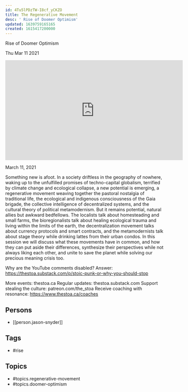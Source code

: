 ```yaml
---
id: 4Tu5lPDzTW-I8cf_yCKZO
title: The Regenerative Movement
desc: ' Rise of Doomer Optimism'
updated: 1639759165165
created: 1615417200000
---
```



 Rise of Doomer Optimism

Thu Mar 11 2021

<iframe width="560" height="315" src="https://www.youtube.com/embed/JDtDoiITi0g" title="The Regenerative Movement: Rise of Doomer Optimism w/ Jason Snyder" frameborder="0" allow="accelerometer; autoplay; clipboard-write; encrypted-media; gyroscope; picture-in-picture" allowfullscreen ></iframe>

March 11, 2021

Something new is afoot. In a society driftless in the geography of nowhere, waking up to the unfulfilled promises of techno-capital globalism, terrified by climate change and ecological collapse, a new potential is emerging, a regenerative movement weaving together the pastoral nostalgia of traditional life, the ecological and indigenous consciousness of the Gaia brigade, the collective intelligence of decentralized systems, and the cultural theory of political metamodernism. But it remains potential, natural allies but awkward bedfellows. The localists talk about homesteading and small farms, the bioregionalists talk about healing ecological trauma and living within the limits of the earth, the decentralization movement talks about currency protocols and smart contracts, and the metamodernists talk about stage theory while drinking lattes from their urban condos. In this session we will discuss what these movements have in common, and how they can put aside their differences, synthesize their perspectives while not always liking each other, and unite to save the planet while solving our precious meaning crisis too. 

Why are the YouTube comments disabled? Answer: https://thestoa.substack.com/p/stoic-punk-or-why-you-should-stop

More events: thestoa.ca
Regular updates: thestoa.substack.com
Support stealing the culture: patreon.com/the_stoa
Receive coaching with resonance: https://www.thestoa.ca/coaches

## Persons

- [[person.jason-snyder]]

## Tags

- #rise

## Topics

- #topics.regenerative-movement
- #topics.doomer-optimism

